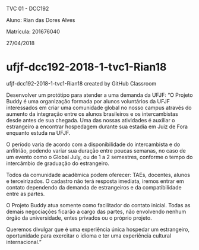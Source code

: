 TVC 01 - DCC192


Aluno: Rian das Dores Alves


Matrícula: 201676040 


27/04/2018

# ufjf-dcc192-2018-1-tvc1-Rian18
ufjf-dcc192-2018-1-tvc1-Rian18 created by GitHub Classroom


Desenvolver um protótipo para atender a uma demanda da UFJF:
“O Projeto Buddy é uma organização formada por alunos voluntários da UFJF interessados em criar uma comunidade global no nosso campus através do aumento da integração entre os alunos brasileiros e os intercambistas desde antes de sua chegada. Uma das nossas atividades é auxiliar o estrangeiro a encontrar hospedagem durante sua estadia em Juiz de Fora enquanto estuda na UFJF.

O período varia de acordo com a disponibilidade do intercambista e do anfitrião, podendo variar sua duração entre poucas semanas, no caso de um evento como o Global July, ou de 1 a 2 semestres, conforme o tempo do intercâmbio de graduação do estrangeiro.

Todos da comunidade acadêmica podem oferecer: TAEs, docentes, alunos e terceirizados. O cadastro não terá resposta imediata, iremos entrar em contato dependendo da demanda de estrangeiros e da compatibilidade entre as partes.

O Projeto Buddy atua somente como facilitador do contato inicial. Todas as demais negociações ficarão a cargo das partes, não envolvendo nenhum órgão da universidade, entes privados ou o próprio projeto. 

Queremos divulgar que é uma experiência única hospedar um estrangeiro, oportunidade para exercitar o idioma e ter uma experiência cultural internacional.”
